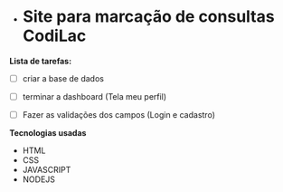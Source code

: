 - # Site para marcação de consultas **CodiLac**

**Lista de tarefas:**

- [ ] criar a base de dados
- [ ] terminar a dashboard (Tela meu perfil)
- [ ] Fazer as validações dos campos (Login e cadastro)


**Tecnologias usadas**
- HTML
- CSS
- JAVASCRIPT
- NODEJS
  

